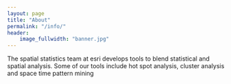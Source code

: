 ```yaml
---
layout: page
title: "About"
permalink: "/info/"
header:
    image_fullwidth: "banner.jpg"
---
```

The spatial statistics team at esri develops tools to blend statistical and spatial analysis. Some of our tools include hot spot analysis, cluster analysis and space time pattern mining
